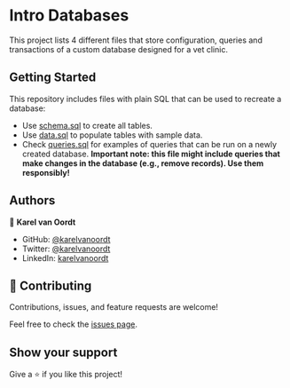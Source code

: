 # Intro Databases

This project lists 4 different files that store configuration, queries and transactions of a custom database designed for a vet clinic.


## Getting Started

This repository includes files with plain SQL that can be used to recreate a database:

- Use [schema.sql](./schema.sql) to create all tables.
- Use [data.sql](./data.sql) to populate tables with sample data.
- Check [queries.sql](./queries.sql) for examples of queries that can be run on a newly created database. **Important note: this file might include queries that make changes in the database (e.g., remove records). Use them responsibly!**


## Authors

👤 **Karel van Oordt**

- GitHub: [@karelvanoordt](https://github.com/karelvanoordt)
- Twitter: [@karelvanoordt](https://twitter.com/karelvanoordt)
- LinkedIn: [karelvanoordt](https://linkedin.com/in/karelvanoordt)


## 🤝 Contributing

Contributions, issues, and feature requests are welcome!

Feel free to check the [issues page](https://github.com/karelvanoordt/intro-databases/issues).

## Show your support

Give a ⭐️ if you like this project!

